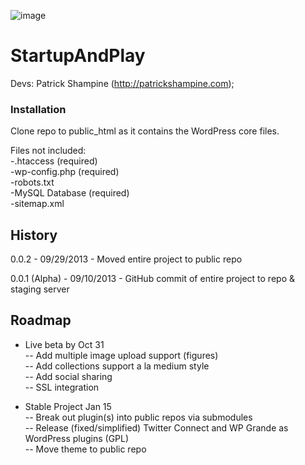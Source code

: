 ![image](http://startupandplay.com/wp-content/themes/startupandplay/img/startup-and-play-wide.png)

StartupAndPlay
==============

Devs: 
    Patrick Shampine (http://patrickshampine.com); 

### Installation

Clone repo to public_html as it contains the WordPress core files.  
  
Files not included:  
-.htaccess (required)  
-wp-config.php (required)  
-robots.txt  
-MySQL Database (required)  
-sitemap.xml  

History
-------

0.0.2 - 09/29/2013 - Moved entire project to public repo

0.0.1 (Alpha) - 09/10/2013 - GitHub commit of entire project to repo & staging server  

Roadmap
-------

- Live beta by Oct 31  
-- Add multiple image upload support (figures)  
-- Add collections support a la medium style  
-- Add social sharing  
-- SSL integration  

- Stable Project Jan 15  
-- Break out plugin(s) into public repos via submodules  
-- Release (fixed/simplified) Twitter Connect and WP Grande as WordPress plugins (GPL)  
-- Move theme to public repo  
